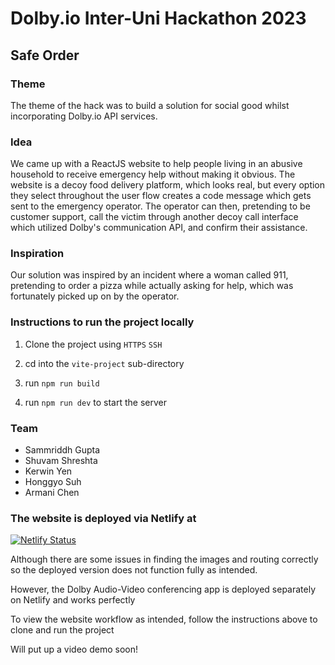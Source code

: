 # Dolby.io Inter-Uni Hackathon 2023 
## Safe Order 

### Theme
The theme of the hack was to build a solution for social good whilst incorporating Dolby.io API services.

### Idea
We came up with a ReactJS website to help people living in an abusive household to receive emergency help without making it obvious. The website is a decoy food delivery platform, which looks real, but every option they select throughout the user flow creates a code message which gets sent to the emergency operator. The operator can then, pretending to be customer support, call the victim through another decoy call interface which utilized Dolby's communication API, and confirm their assistance.

### Inspiration
Our solution was inspired by an incident where a woman called 911, pretending to order a pizza while actually asking for help, which was fortunately picked up on by the operator.

### Instructions to run the project locally
1. Clone the project using ```HTTPS``` ```SSH```

2. cd into the ```vite-project``` sub-directory

3. run ```npm run build```

4. run ```npm run dev``` to start the server

### Team
- Sammriddh Gupta
- Shuvam Shreshta
- Kerwin Yen
- Honggyo Suh
- Armani Chen

### The website is deployed via Netlify at 
[![Netlify Status](https://api.netlify.com/api/v1/badges/d832a286-490c-4619-a3e2-73745ffe78d6/deploy-status)](https://app.netlify.com/sites/safeorder/deploys)

Although there are some issues in finding the images and routing correctly so the deployed version does not function fully as intended. 

However, the Dolby Audio-Video conferencing app is deployed separately on Netlify and works perfectly 

To view the website workflow as intended, follow the instructions above to clone and run the project 

Will put up a video demo soon!